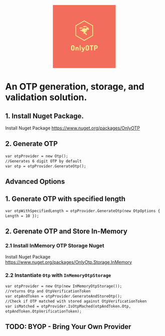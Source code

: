 <p align="center">
  <img src="https://raw.githubusercontent.com/OnlyOTP/OnlyOtpAssets/master/images/facebook_profile_image.png" alt="OnlyOTP Logo" width="200" />
</p>

# An OTP generation, storage, and validation solution. 

## 1. Install Nuget Package.
Install Nuget Package https://www.nuget.org/packages/OnlyOTP

## 2. Generate OTP

````CSharp
var otpProvider = new Otp();
//Generates 6 digit OTP by default
var otp = otpProvider.GenerateOtp();
````

## Advanced Options

## 1. Generate OTP with specified length

````CSharp
var otpWithSpecifiedLength = otpProvider.GenerateOtp(new OtpOptions { Length = 10 });
````

## 2. Gerenate OTP and Store In-Memory
### 2.1  Install InMemory OTP Storage Nuget
Install Nuget Package https://www.nuget.org/packages/OnlyOtp.Storage.InMemory
### 2.2 Instantiate `Otp` with `InMemoryOtpStorage`

````CSharp
var otpProvider = new Otp(new InMemoryOtpStorage());
//returns Otp and OtpVerificationToken
var otpAndToken = otpProvider.GenerateAndStoreOtp();
//Check if OTP matched with stored against OtpVerificationToken
var isMatched = otpProvider.IsOtpMached(otpAndToken.Otp, otpAndToken.OtpVerificationToken);
````
## TODO: BYOP - Bring Your Own Provider
